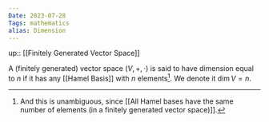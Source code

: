 ```yaml
---
Date: 2023-07-28
Tags: mathematics
alias: Dimension
---
```

up:: [[Finitely Generated Vector Space]]

A (finitely generated) vector space $(V, +, \cdot)$ is said to have dimension equal to $n$ if it has any [[Hamel Basis]] with $n$ elements[^1]. We denote it $\dim V = n$.

[^1]: And this is unambiguous, since [[All Hamel bases have the same number of elements (in a finitely generated vector space)]].